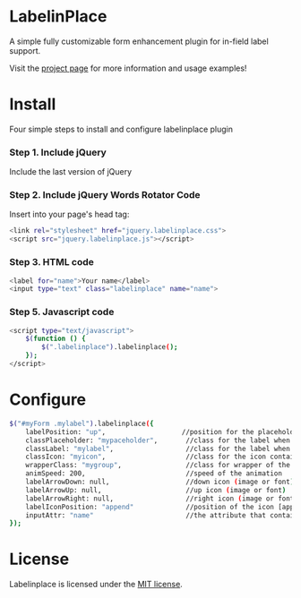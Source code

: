 LabelinPlace
============

A simple fully customizable form enhancement plugin for in-field label support.  

Visit the [project page](http://andreapace.co.uk/labelinplace/) for more information and usage examples!

Install
============
Four simple steps to install and configure labelinplace plugin
### Step 1. Include jQuery

Include the last version of jQuery
### Step 2. Include jQuery Words Rotator Code

Insert into your page's head tag:
```bash
<link rel="stylesheet" href="jquery.labelinplace.css">
<script src="jquery.labelinplace.js"></script>
```
### Step 3. HTML code
```bash
<label for="name">Your name</label>
<input type="text" class="labelinplace" name="name">
```
### Step 5. Javascript code
```bash
<script type="text/javascript">
    $(function () {
        $(".labelinplace").labelinplace();
    });
</script>

```
Configure
============
```bash
$("#myForm .mylabel").labelinplace({
    labelPosition: "up",                   //position for the placeholder [up|down]
    classPlaceholder: "mypaceholder",       //class for the label when act as placeholder
    classLabel: "mylabel",                  //class for the label when act as label
    classIcon: "myicon",                    //class for the icon container
    wrapperClass: "mygroup",                //class for wrapper of the input+label
    animSpeed: 200,                         //speed of the animation
    labelArrowDown: null,                   //down icon (image or font) 
    labelArrowUp: null,                     //up icon (image or font)
    labelArrowRight: null,                  //right icon (image or font)
    labelIconPosition: "append"             //position of the icon [append|propend]
    inputAttr: "name"                       //the attribute that contains the name of INPUT/TEXTAREA
});
```
License
============
Labelinplace is licensed under the [MIT license](http://opensource.org/licenses/MIT).
